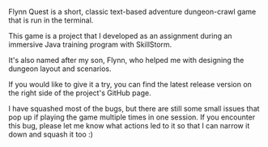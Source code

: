 Flynn Quest is a short, classic text-based adventure dungeon-crawl game that is run in the terminal.

This game is a project that I developed as an assignment during an immersive Java training program with SkillStorm.

It's also named after my son, Flynn, who helped me with designing the dungeon layout and scenarios.

If you would like to give it a try, you can find the latest release version on the right side of the project's GitHub page.

I have squashed most of the bugs, but there are still some small issues that pop up if playing the game multiple times in one session.
If you encounter this bug, please let me know what actions led to it so that I can narrow it down and squash it too :)
